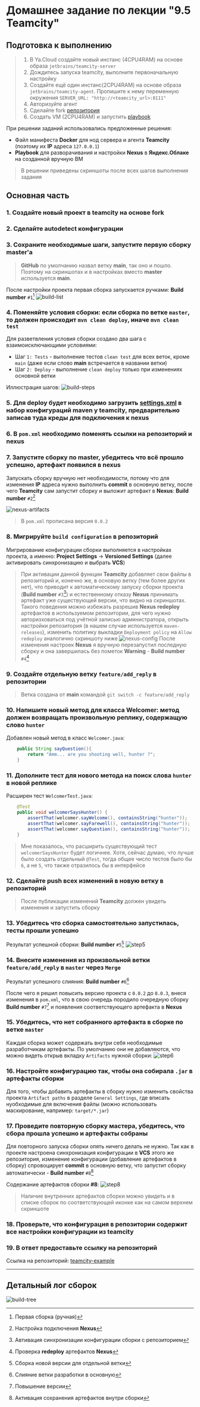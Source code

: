# Домашнее задание по лекции "9.5 Teamcity"

## Подготовка к выполнению

> 1. В Ya.Cloud создайте новый инстанс (4CPU4RAM) на основе образа `jetbrains/teamcity-server`
> 2. Дождитесь запуска teamcity, выполните первоначальную настройку
> 3. Создайте ещё один инстанс(2CPU4RAM) на основе образа `jetbrains/teamcity-agent`. Пропишите к нему переменную окружения `SERVER_URL: "http://<teamcity_url>:8111"`
> 4. Авторизуйте агент
> 5. Сделайте fork [репозитория](https://github.com/aragastmatb/example-teamcity)
> 6. Создать VM (2CPU4RAM) и запустить [playbook](./infrastructure)

При решении заданий использовались предложенные решения:
  - Файл манифеста **Docker** для нод сервера и агента **Teamcity** (поэтому их **IP** адреса `127.0.0.1`)
  - **Playbook** для разворачивания и настройки **Nexus** в **Яндекс.Облаке** на созданной вручную ВМ

> В решении приведены скриншоты после всех шагов выполнения задания

## Основная часть

### 1. Создайте новый проект в **teamcity** на основе **fork**
### 2. Сделайте **autodetect** конфигурации
### 3. Сохраните необходимые шаги, запустите первую сборку **master**'a

> **GitHub** по умолчанию назвал ветку **main**, так оно и пошло. Поэтому на скриншотах и в настройках вместо **master** используется **main**.

После настройки проекта первая сборка запускается ручками: **Build number** `#1`[^1]
![build-list](img/build-list.png)

### 4. Поменяйте условия сборки: если сборка по ветке `master`, то должен происходит `mvn clean deploy`, иначе `mvn clean test`

Для разветвления условия сборки создано два шага с взаимоисключающими условиями:
  - Шаг `1: Tests` - выполнение тестов `clean test` для всех веток, кроме `main` (даже если слово **main** встречается в названии ветки)
  - Шаг `2: Deploy` - выполнение `clean deploy` только при изменениях основной ветки

Иллюстрация шагов:
![build-steps](img/build-steps.png)

### 5. Для **deploy** будет необходимо загрузить [settings.xml](teamcity/settings.xml) в набор конфигураций **maven** у **teamcity**, предварительно записав туда креды для подключения к **nexus**
### 6. В `pom.xml` необходимо поменять ссылки на репозиторий и **nexus**
### 7. Запустите сборку по **master**, убедитесь что всё прошло успешно, артефакт появился в **nexus**

Запускать сборку вручную нет необходимости, потому что для изменения **IP** адреса нужно выполнить **commit** в основную ветку, после чего **Teamcity** сам запустит сборку и выложит артефакт в **Nexus**: **Build number** `#2`[^2]

![nexus-artifacts](img/nexus-artifacts.png)

> В `pom.xml` прописана версия `0.0.2`

### 8. Мигрируйте `build configuration` в репозиторий

Мигрирование конфигурации сборки выполняется в настройках проекта, а именно: **Project Settings** -> **Versioned Settings** (далее активировать синхронизацию и выбрать **VCS**)

> При активации данной функции **Teamcity** добавляет свои файлы в репозиторий и, конечно же, в основую ветку (тем более других нет),
> что приводит к автоматическому запуску сборки проекта (**Build number** `#3`[^3]) и
> естественному отказу **Nexus** принимать артефакт уже существующей версии,
> что видно на скриншотах.
> Такого поведения можно избежать разрешив **Nexus** **redeploy** артефактов в используемом репозитории, для чего
> нужно авторизховаться под учётной записью администратора,
> открыть настройки репозитория (в нашем случае используется `maven-releases`),
> изменить политику выкладки `Deployment policy` на `Allow redeploy` аналогично скриншоту ниже
> ![nexus-config](img/nexus-config.png)
> После изменения настроек **Nexus** я вручную перезапустил последную сборку и она завершилась без пометок **Warning** - **Build number** `#4`[^4]

### 9. Создайте отдельную ветку `feature/add_reply` в репозитории

> Ветка создана от **main** командой `git switch -c feature/add_reply`

### 10. Напишите новый метод для класса Welcomer: метод должен возвращать произвольную реплику, содержащую слово `hunter`

Добавлен новый метод в класс `Welcomer.java`:
```java
	public String sayQuestion(){
		return "Amm... are you shooting well, hunter ?";
	}
```

### 11. Дополните тест для нового метода на поиск слова `hunter` в новой реплике

Расширен тест `WelcomerTest.java`:
```java
	@Test
	public void welcomerSaysHunter() {
		assertThat(welcomer.sayWelcome(), containsString("hunter"));
		assertThat(welcomer.sayFarewell(), containsString("hunter"));
		assertThat(welcomer.sayQuestion(), containsString("hunter"));
	}
```

> Мне показалось, что расширить существующий тест `welcomerSaysHunter` будет логичнее.
> Хотя, сейчас думаю, что лучше было создать отдельный `@Test`, тогда общее число тестов было бы `6`, а не `5`, что также отразилось бы в интерфейсе

### 12. Сделайте push всех изменений в новую ветку в репозиторий

> После публикации изменений **Teamcity** должен увидеть изменения и запустить сборку

### 13. Убедитесь что сборка самостоятельно запустилась, тесты прошли успешно

Результат успешной сборки: **Build number** `#5`[^5]
![step5](img/step-5.png)

### 14. Внесите изменения из произвольной ветки `feature/add_reply` в `master` через `Merge`

Результат успешного слияния: **Build number** `#6`[^6]

После чего я решил повысить версию проекта с `0.0.2` до `0.0.3`, внеся изменения в `pom.xml`,
что в свою очередь породило очередную сборку **Build number** `#7`[^7] и появления соответствующего артефакта в **Nexus**

### 15. Убедитесь, что нет собранного артефакта в сборке по ветке `master`

Каждая сборка может содержать внутри себя необходимые разработчикам артефакты.
По умолчанию они не добавляются, что можно видеть открыв вкладку `Artifacts` нужной сборки:
![step6](img/step-6.png)

### 16. Настройте конфигурацию так, чтобы она собирала `.jar` в артефакты сборки

Для того, чтобы добавить артефакты в сборку нужно изменить свойства проекта `Artifact paths` в разделе `General Settings`,
где вписать нуобходимые для включения файлы (можно использовать маскирование, например: `target/*.jar`)

### 17. Проведите повторную сборку мастера, убедитесь, что сбора прошла успешно и артефакты собраны

Для повторного запуска сборки опять ничего делать не нужно.
Так как в проекте настроена синхронизация конфигурации в **VCS** этого же репозитория,
изменение конфигурации (добавление артефактов в сборку) спровоцирует **commit** в основную ветку, что 
запустит сборку автоматически - **Build number** `#8`[^8]

Содержание артефактов сборки **#8**:
![step8](img/step-8.png)

> Наличие внутренних артефактов сборки можно увидеть и в списке сборок по соответствующей иконке как на самом верхнем скриншоте

### 18. Проверьте, что конфигурация в репозитории содержит все настройки конфигурации из teamcity
### 19. В ответ предоставьте ссылку на репозиторий

Ссылка на репозиторий: [teamcity-example](https://github.com/ArtemShtepa/teamcity-example)

---

## Детальный лог сборок

[^1]: Первая сборка (ручная)
[^2]: Настройка подключения **Nexus**
[^3]: Автивация синхронизации конфигурации сборки с репозиторием
[^4]: Проверка **redeploy** артефактов **Nexus**
[^5]: Сборка новой версии для отдельной ветки
[^6]: Слияние ветки разработки в основную
[^7]: Повышение версии
[^8]: Активация сохранения артефактов внутри сборки

![build-tree](img/build-tree.png)

